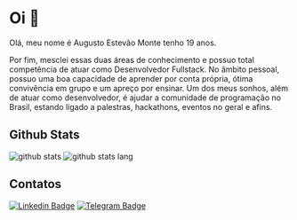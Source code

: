 # Oi 👋

Olá, meu nome é Augusto Estevão Monte tenho 19 anos.


Por fim, mesclei essas duas áreas de conhecimento e possuo total competência de atuar como Desenvolvedor Fullstack. No âmbito pessoal, possuo uma boa capacidade de aprender por conta própria, ótima convivência em grupo e um apreço por ensinar. Um dos meus sonhos, além de atuar como desenvolvedor, é ajudar a comunidade de programação no Brasil, estando ligado a palestras, hackathons, eventos no geral e afins. 


## Github Stats
![github stats](https://github-readme-stats.vercel.app/api?username=augustoestevaomonte&show_icons=true&theme=highcontrast&hide_border=true&layout=compact)
![github stats lang](https://github-readme-stats.vercel.app/api/top-langs/?username=augustoestevaomonte&layout=compact&theme=highcontrast&hide_border=true)


## Contatos

[![Linkedin Badge](https://img.shields.io/badge/-LinkedIn-blue?style=flat&logo=Linkedin&logoColor=white&link=https://www.linkedin.com/in/augusto-estev%C3%A3o-monte-448a80136/)](https://www.linkedin.com/in/augusto-estev%C3%A3o-monte-448a80136/)
[![Telegram Badge](https://img.shields.io/badge/-Telegram-1ca0f1?style=flat-square&labelColor=1ca0f1&logo=telegram&logoColor=white&link=https://t.me/AugustoEs)](https://t.me/AugustoEs)

